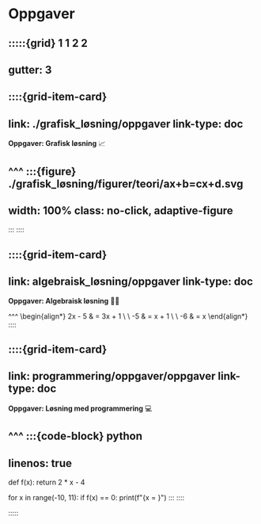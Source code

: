 # Oppgaver

:::::{grid} 1 1 2 2
---
gutter: 3
---

::::{grid-item-card}
---
link: ./grafisk_løsning/oppgaver
link-type: doc
---
**Oppgaver: Grafisk løsning** 📈

^^^
:::{figure} ./grafisk_løsning/figurer/teori/ax+b=cx+d.svg
---
width: 100%
class: no-click, adaptive-figure
---
:::
::::

::::{grid-item-card}
---
link: algebraisk_løsning/oppgaver
link-type: doc
---
**Oppgaver: Algebraisk løsning** ✍🏼

^^^
\begin{align*}
    2x - 5 & = 3x + 1 \\
    \\
    -5 & = x + 1 \\
    \\
    -6 & = x
\end{align*}
::::

::::{grid-item-card}
---
link: programmering/oppgaver/oppgaver
link-type: doc
---
**Oppgaver: Løsning med programmering** 💻

^^^
:::{code-block} python
---
linenos: true
---
def f(x):
    return 2 * x - 4

for x in range(-10, 11):
    if f(x) == 0:
        print(f"{x = }")
:::
::::

:::::